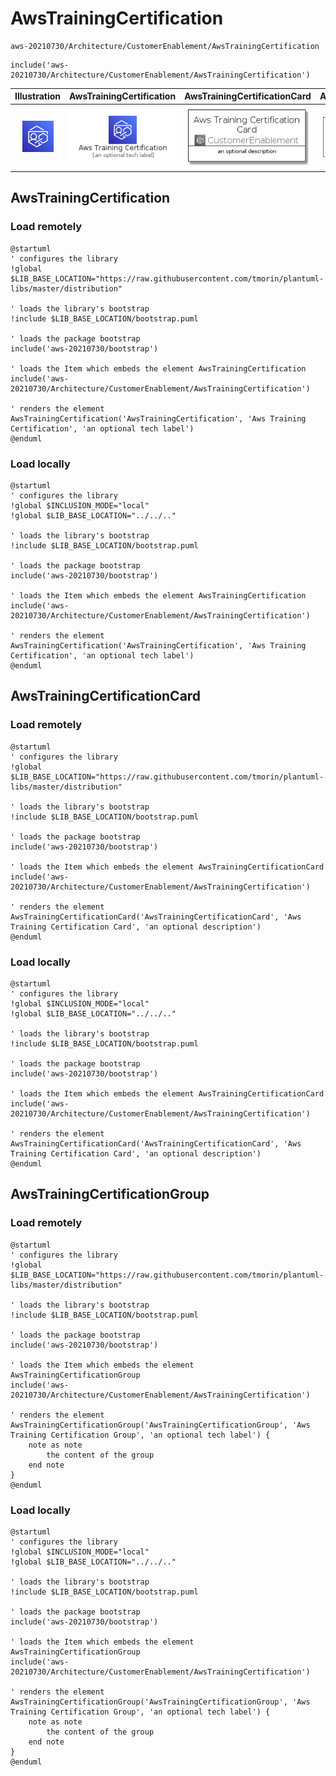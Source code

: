 # AwsTrainingCertification


```text
aws-20210730/Architecture/CustomerEnablement/AwsTrainingCertification
```

```text
include('aws-20210730/Architecture/CustomerEnablement/AwsTrainingCertification')
```



| Illustration | AwsTrainingCertification | AwsTrainingCertificationCard | AwsTrainingCertificationGroup |
| :---: | :---: | :---: | :---: |
| ![illustration for Illustration](../../../aws-20210730/Architecture/CustomerEnablement/AwsTrainingCertification.png) | ![illustration for AwsTrainingCertification](../../../aws-20210730/Architecture/CustomerEnablement/AwsTrainingCertification.Local.png) | ![illustration for AwsTrainingCertificationCard](../../../aws-20210730/Architecture/CustomerEnablement/AwsTrainingCertificationCard.Local.png) | ![illustration for AwsTrainingCertificationGroup](../../../aws-20210730/Architecture/CustomerEnablement/AwsTrainingCertificationGroup.Local.png) |




## AwsTrainingCertification

### Load remotely
```plantuml
@startuml
' configures the library
!global $LIB_BASE_LOCATION="https://raw.githubusercontent.com/tmorin/plantuml-libs/master/distribution"

' loads the library's bootstrap
!include $LIB_BASE_LOCATION/bootstrap.puml

' loads the package bootstrap
include('aws-20210730/bootstrap')

' loads the Item which embeds the element AwsTrainingCertification
include('aws-20210730/Architecture/CustomerEnablement/AwsTrainingCertification')

' renders the element
AwsTrainingCertification('AwsTrainingCertification', 'Aws Training Certification', 'an optional tech label')
@enduml
```

### Load locally
```plantuml
@startuml
' configures the library
!global $INCLUSION_MODE="local"
!global $LIB_BASE_LOCATION="../../.."

' loads the library's bootstrap
!include $LIB_BASE_LOCATION/bootstrap.puml

' loads the package bootstrap
include('aws-20210730/bootstrap')

' loads the Item which embeds the element AwsTrainingCertification
include('aws-20210730/Architecture/CustomerEnablement/AwsTrainingCertification')

' renders the element
AwsTrainingCertification('AwsTrainingCertification', 'Aws Training Certification', 'an optional tech label')
@enduml
```

## AwsTrainingCertificationCard

### Load remotely
```plantuml
@startuml
' configures the library
!global $LIB_BASE_LOCATION="https://raw.githubusercontent.com/tmorin/plantuml-libs/master/distribution"

' loads the library's bootstrap
!include $LIB_BASE_LOCATION/bootstrap.puml

' loads the package bootstrap
include('aws-20210730/bootstrap')

' loads the Item which embeds the element AwsTrainingCertificationCard
include('aws-20210730/Architecture/CustomerEnablement/AwsTrainingCertification')

' renders the element
AwsTrainingCertificationCard('AwsTrainingCertificationCard', 'Aws Training Certification Card', 'an optional description')
@enduml
```

### Load locally
```plantuml
@startuml
' configures the library
!global $INCLUSION_MODE="local"
!global $LIB_BASE_LOCATION="../../.."

' loads the library's bootstrap
!include $LIB_BASE_LOCATION/bootstrap.puml

' loads the package bootstrap
include('aws-20210730/bootstrap')

' loads the Item which embeds the element AwsTrainingCertificationCard
include('aws-20210730/Architecture/CustomerEnablement/AwsTrainingCertification')

' renders the element
AwsTrainingCertificationCard('AwsTrainingCertificationCard', 'Aws Training Certification Card', 'an optional description')
@enduml
```

## AwsTrainingCertificationGroup

### Load remotely
```plantuml
@startuml
' configures the library
!global $LIB_BASE_LOCATION="https://raw.githubusercontent.com/tmorin/plantuml-libs/master/distribution"

' loads the library's bootstrap
!include $LIB_BASE_LOCATION/bootstrap.puml

' loads the package bootstrap
include('aws-20210730/bootstrap')

' loads the Item which embeds the element AwsTrainingCertificationGroup
include('aws-20210730/Architecture/CustomerEnablement/AwsTrainingCertification')

' renders the element
AwsTrainingCertificationGroup('AwsTrainingCertificationGroup', 'Aws Training Certification Group', 'an optional tech label') {
    note as note
        the content of the group
    end note
}
@enduml
```

### Load locally
```plantuml
@startuml
' configures the library
!global $INCLUSION_MODE="local"
!global $LIB_BASE_LOCATION="../../.."

' loads the library's bootstrap
!include $LIB_BASE_LOCATION/bootstrap.puml

' loads the package bootstrap
include('aws-20210730/bootstrap')

' loads the Item which embeds the element AwsTrainingCertificationGroup
include('aws-20210730/Architecture/CustomerEnablement/AwsTrainingCertification')

' renders the element
AwsTrainingCertificationGroup('AwsTrainingCertificationGroup', 'Aws Training Certification Group', 'an optional tech label') {
    note as note
        the content of the group
    end note
}
@enduml
```

